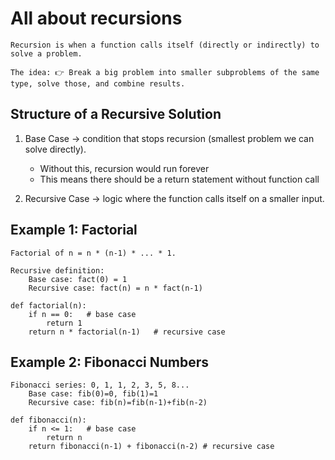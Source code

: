 # All about recursions

    Recursion is when a function calls itself (directly or indirectly) to solve a problem.

    The idea: 👉 Break a big problem into smaller subproblems of the same type, solve those, and combine results.

## Structure of a Recursive Solution

1. Base Case → condition that stops recursion (smallest problem we can solve directly).
    - Without this, recursion would run forever
    - This means there should be a return statement without function call

2. Recursive Case → logic where the function calls itself on a smaller input.      

## Example 1: Factorial

    Factorial of n = n * (n-1) * ... * 1.

    Recursive definition:
        Base case: fact(0) = 1
        Recursive case: fact(n) = n * fact(n-1)
    
    def factorial(n):
        if n == 0:   # base case
            return 1
        return n * factorial(n-1)   # recursive case

## Example 2: Fibonacci Numbers

    Fibonacci series: 0, 1, 1, 2, 3, 5, 8...
        Base case: fib(0)=0, fib(1)=1
        Recursive case: fib(n)=fib(n-1)+fib(n-2)

    def fibonacci(n):
        if n <= 1:   # base case
            return n
        return fibonacci(n-1) + fibonacci(n-2) # recursive case
